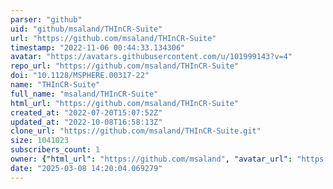 ```yaml
---
parser: "github"
uid: "github/msaland/THInCR-Suite"
url: "https://github.com/msaland/THInCR-Suite"
timestamp: "2022-11-06 00:44:33.134306"
avatar: "https://avatars.githubusercontent.com/u/101999143?v=4"
repo_url: "https://github.com/msaland/THInCR-Suite"
doi: "10.1128/MSPHERE.00317-22"
name: "THInCR-Suite"
full_name: "msaland/THInCR-Suite"
html_url: "https://github.com/msaland/THInCR-Suite"
created_at: "2022-07-20T15:07:52Z"
updated_at: "2022-10-08T16:58:13Z"
clone_url: "https://github.com/msaland/THInCR-Suite.git"
size: 1041023
subscribers_count: 1
owner: {"html_url": "https://github.com/msaland", "avatar_url": "https://avatars.githubusercontent.com/u/101999143?v=4", "login": "msaland", "type": "User"}
date: "2025-03-08 14:20:04.069279"
---
```

